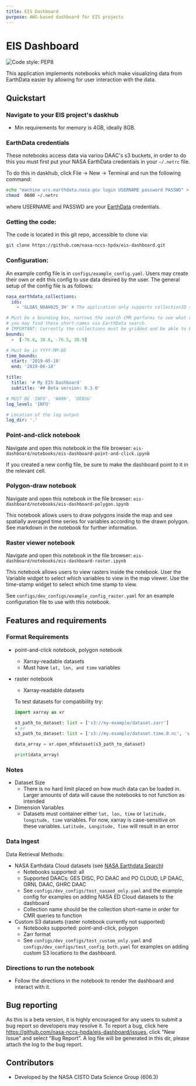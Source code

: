 ```yaml
---
title: EIS Dashboard
purpose: AWS-based dashboard for EIS projects
---
```


# EIS Dashboard

![Code style: PEP8](https://github.com/nasa-nccs-hpda/eis-dashboard/actions/workflows/lint.yml/badge.svg)

This application implements notebooks which make visualizing data from EarthData easier by allowing for user interaction with the data.

## Quickstart
### Navigate to your EIS project's daskhub
- Min requirements for memory is 4GB, ideally 8GB.

### EarthData credentials
These notebooks access data via variou DAAC's s3 buckets, in order to do this you must first put your NASA EarthData credentials in your `~/.netrc` file.

To do this in daskhub, click File -> New -> Terminal and run the following command:

```bash
echo "machine urs.earthdata.nasa.gov login USERNAME password PASSWD" > ~/.netrc ; > ~/.urs_cookies
chmod  0600 ~/.netrc
```

where USERNAME and PASSWD are your [EarthData](http://urs.earthdata.nasa.gov/) credentials.

### Getting the code:
The code is located in this git repo, accessible to clone via:
```bash
git clone https://github.com/nasa-nccs-hpda/eis-dashboard.git
```

### Configuration:
An example config file is in `configs/example_config.yaml`. Users may create their own or edit this config to use data desired by the user. The general setup of the config file is as follows:

```yaml
nasa_earthdata_collections:
  ids:
    - 'GLDAS_NOAH025_3H' # The application only supports collectionID shortnames

# Must be a bounding box, narrows the search CMR performs to see what data is necessary
# you may find these short-names via EarthData search. 
# IMPORTANT: Currently the collections must be gridded and be able to be read by xarray.
bounds:
  -  [-76.6, 38.8, -76.5, 38.9]

# Must be in YYYY-MM-DD
time_bounds:
  start: '2019-05-18'
  end: '2019-06-18'

title:
  title: '# My EIS Dashboard'
  subtitle: '## Beta version: 0.3.0'

# MUST BE 'INFO', 'WARN', 'DEBUG'
log_level: 'INFO'

# Location of the log output
log_dir: '.'
```

### Point-and-click notebook
Navigate and open this notebook in the file browser: `eis-dashboard/notebooks/eis-dashboard-point-and-click.ipynb`

If you created a new config file, be sure to make the dashboard point to it in the relevant cell. 

### Polygon-draw notebook
Navigate and open this notebook in the file browser: `eis-dashboard/notebooks/eis-dashboard-polygon.ipynb`

This notebook allows users to draw polygons inside the map and see spatially averaged time series for variables according to the drawn polygon. See markdown in the notebook for further information.

### Raster viewer notebook
Navigate and open this notebook in the file browser: `eis-dashboard/notebooks/eis-dashboard-raster.ipynb`

This notebook allows users to view rasters inside the notebook. User the Variable widget to select which variables to view in the map viewer. Use the time-stamp widget to select which time stamp to view.

See `configs/dev_configs/example_config_raster.yaml` for an example configuration file to use with this notebook.

## Features and requirements

### <b>Format Requirements</b>
- point-and-click notebook, polygon notebook
  - Xarray-readable datasets
  - Must have `lat, lon, and time` variables
- raster notebook
  - Xarray-readable datasets

  To test datasets for compatibility try:
  ```python
  import xarray as xr

  s3_path_to_dataset: list = ['s3://my-example/dataset.zarr']
  # or
  s3_path_to_dataset: list = ['s3://my-example/dataset.time.0.nc', 's3://my-example/dataset.time.1.nc']

  data_array = xr.open_mfdataset(s3_path_to_dataset)

  print(data_array)
  ```
### <b>Notes</b>

- Dataset Size
  - There is no hard limit placed on how much data can be loaded in. Larger amounts of data will cause the notebooks to not function as intended
- Dimension Variables
  - Datasets must container either `lat, lon, time` or `latitude, longitude, time` variables. For now, xarray is case-sensitive on these variables. `Latitude, Longitude, Time` will result in an error

### <b>Data Ingest</b>

Data Retrieval Methods:
- NASA Earthdata Cloud datasets (see [NASA Earthdata Search](https://search.earthdata.nasa.gov/search?ff=Available%20in%20Earthdata%20Cloud&fl=3%2B-%2BGridded%2BObservations!4%2B-%2BGridded%2BModel%2BOutput))
  - Notebooks supported: all
  - Supported DAACs: GES DISC, PO DAAC and PO CLOUD, LP DAAC, ORNL DAAC, GHRC DAAC
  - See `configs/dev_configs/test_nasaed_only.yaml` and the example config for examples on adding NASA ED Cloud datasets to the dashboard
  - Collection name should be the collection short-name in order for CMR queries to function
- Custom S3 datasets (raster notebook currently not supported)
  - Notebooks supported: point-and-click, polygon
  - Zarr format
  - See `configs/dev_configs/test_custom_only.yaml` and `configs/dev_configs/test_config_both.yaml` for examples on adding custom S3 locations to the dashboard.

### Directions to run the notebook
- Follow the directions in the notebook to render the dashboard and interact with it.

## Bug reporting
As this is a beta version, it is highly encouraged for any users to submit a bug report so developers may resolve it. To report a bug, click here
https://github.com/nasa-nccs-hpda/eis-dashboard/issues, click "New Issue" and select "Bug Report". A log file will be generated in this dir, please attach the log to the bug report. 

## Contributors
- Developed by the NASA CISTO Data Science Group (606.3)